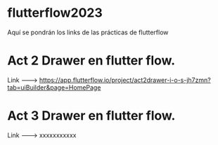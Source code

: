# flutterflow2023
Aquí se pondrán los links de las prácticas de flutterflow

# Act 2 Drawer en flutter flow.
Link ---> https://app.flutterflow.io/project/act2drawer-i-o-s-jh7zmn?tab=uiBuilder&page=HomePage

# Act 3 Drawer en flutter flow.
Link ---> xxxxxxxxxxx
